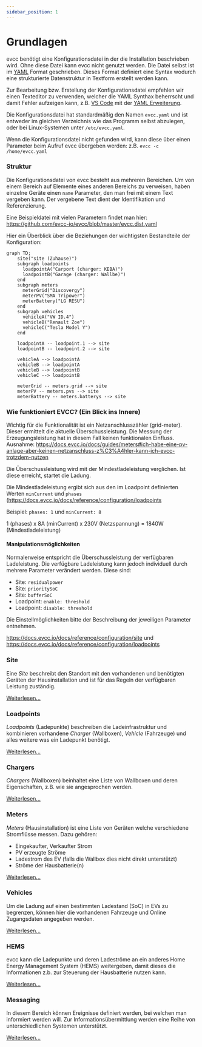 ```yaml
---
sidebar_position: 1
---
```


# Grundlagen

evcc benötigt eine Konfigurationsdatei in der die Installation beschrieben wird. Ohne diese Datei kann evcc nicht genutzt werden. Die Datei selbst ist im [YAML](https://de.wikipedia.org/wiki/YAML) Format geschrieben. Dieses Format definiert eine Syntax wodurch eine strukturierte Datenstruktur in Textform erstellt werden kann.

Zur Bearbeitung bzw. Erstellung der Konfigurationsdatei empfehlen wir einen Texteditor zu verwenden, welcher die YAML Synthax beherrscht und damit Fehler aufzeigen kann, z.B. [VS Code](https://code.visualstudio.com) mit der [YAML Erweiterung](https://marketplace.visualstudio.com/items?itemName=redhat.vscode-yaml).

Die Konfigurationsdatei hat standardmäßig den Namen `evcc.yaml` und ist entweder im gleichen Verzeichnis wie das Programm selbst abzulegen, oder bei Linux-Systemen unter `/etc/evcc.yaml`.

Wenn die Konfigurationsdatei nicht gefunden wird, kann diese über einen Parameter beim Aufruf evcc übergeben werden: z.B. `evcc -c /home/evcc.yaml`

### Struktur

Die Konfigurationsdatei von evcc besteht aus mehreren Bereichen. Um von einem Bereich auf Elemente eines anderen Bereichs zu verweisen, haben einzelne Geräte einen `name` Parameter, den man frei mit einem Text vergeben kann. Der vergebene Text dient der Identifikation und Referenzierung.

Eine Beispieldatei mit vielen Parametern findet man hier: https://github.com/evcc-io/evcc/blob/master/evcc.dist.yaml

Hier ein Überblick über die Beziehungen der wichtigsten Bestandteile der Konfiguration:

```mermaid
graph TD;
    site("site (Zuhause)")
    subgraph loadpoints
      loadpointA("Carport (charger: KEBA)")
      loadpointB("Garage (charger: Wallbe)")
    end
    subgraph meters
      meterGrid("Discovergy")
      meterPV("SMA Tripower")
      meterBattery("LG RESU")
    end
    subgraph vehicles
      vehicleA("VW ID.4")
      vehicleB("Renault Zoe")
      vehicleC("Tesla Model Y")
    end

    loadpointA -- loadpoint.1 --> site
    loadpointB -- loadpoint.2 --> site

    vehicleA --> loadpointA
    vehicleB --> loadpointA
    vehicleB --> loadpointB
    vehicleC --> loadpointB

    meterGrid -- meters.grid --> site
    meterPV -- meters.pvs --> site
    meterBattery -- meters.batterys --> site

```

### Wie funktioniert EVCC? (Ein Blick ins Innere)
Wichtig für die Funktionalität ist ein Netzanschlusszähler (grid-meter). Dieser ermittelt die aktuelle Überschussleistung. 
Die Messung der Erzeugungsleistung hat in diesem Fall keinen funktionalen Einfluss. 
Ausnahme: https://docs.evcc.io/docs/guides/meters#ich-habe-eine-pv-anlage-aber-keinen-netzanschluss-z%C3%A4hler-kann-ich-evcc-trotzdem-nutzen

Die Überschussleistung wird mit der Mindestladeleistung verglichen. Ist diese erreicht, startet die Ladung.

Die Mindestladeleistung ergibt sich aus den im Loadpoint definierten Werten `minCurrent` und `phases` (https://docs.evcc.io/docs/reference/configuration/loadpoints

Beispiel: `phases: 1` und `minCurrent: 8`

1 (phases) x 8A (minCurrent) x 230V (Netzspannung) = 1840W (Mindestladeleistung)


#### Manipulationsmöglichkeiten

Normalerweise entspricht die Überschussleistung der verfügbaren Ladeleistung. Die verfügbare Ladeleistung kann jedoch individuell durch mehrere Parameter verändert werden. Diese sind:
-	Site: `residualpower` 
-	Site: `prioritySoC`
-	Site: `bufferSoC`
-	Loadpoint: `enable: threshold`
-	Loadpoint: `disable: threshold`

Die Einstellmöglichkeiten bitte der Beschreibung der jeweiligen Parameter entnehmen.

https://docs.evcc.io/docs/reference/configuration/site und https://docs.evcc.io/docs/reference/configuration/loadpoints



### Site

Eine _Site_ beschreibt den Standort mit den vorhandenen und benötigten Geräten der Hausinstallation und ist für das Regeln der verfügbaren Leistung zuständig.

[Weiterlesen...](site)

### Loadpoints

_Loadpoints_ (Ladepunkte) beschreiben die Ladeinfrastruktur und kombinieren vorhandene _Charger_ (Wallboxen), _Vehicle_ (Fahrzeuge) und alles weitere was ein Ladepunkt benötigt.

[Weiterlesen...](loadpoints)

### Chargers

_Chargers_ (Wallboxen) beinhaltet eine Liste von Wallboxen und deren Eigenschaften, z.B. wie sie angesprochen werden.

[Weiterlesen...](chargers)

### Meters

_Meters_ (Hausinstallation) ist eine Liste von Geräten welche verschiedene Stromflüsse messen. Dazu gehören:

- Eingekaufter, Verkaufter Strom
- PV erzeugte Ströme
- Ladestrom des EV (falls die Wallbox dies nicht direkt unterstützt)
- Ströme der Hausbatterie(n)

[Weiterlesen...](meters)

### Vehicles

Um die Ladung auf einen bestimmten Ladestand (SoC) in EVs zu begrenzen, können hier die vorhandenen Fahrzeuge und Online Zugangsdaten angegeben werden.

[Weiterlesen...](vehicles)

### HEMS

evcc kann die Ladepunkte und deren Ladeströme an ein anderes Home Energy Management System (HEMS) weitergeben, damit dieses die Informationen z.b. zur Steuerung der Hausbatterie nutzen kann.

[Weiterlesen...](hems)

### Messaging

In diesem Bereich können Ereignisse definiert werden, bei welchen man informiert werden will. Zur Informationsübermittlung werden eine Reihe von unterschiedlichen Systemen unterstützt.

[Weiterlesen...](messaging)
